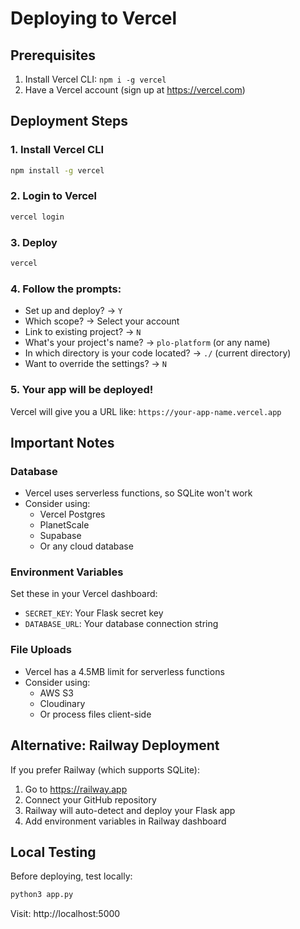 # Deploying to Vercel

## Prerequisites
1. Install Vercel CLI: `npm i -g vercel`
2. Have a Vercel account (sign up at https://vercel.com)

## Deployment Steps

### 1. Install Vercel CLI
```bash
npm install -g vercel
```

### 2. Login to Vercel
```bash
vercel login
```

### 3. Deploy
```bash
vercel
```

### 4. Follow the prompts:
- Set up and deploy? → `Y`
- Which scope? → Select your account
- Link to existing project? → `N`
- What's your project's name? → `plo-platform` (or any name)
- In which directory is your code located? → `./` (current directory)
- Want to override the settings? → `N`

### 5. Your app will be deployed!
Vercel will give you a URL like: `https://your-app-name.vercel.app`

## Important Notes

### Database
- Vercel uses serverless functions, so SQLite won't work
- Consider using:
  - Vercel Postgres
  - PlanetScale
  - Supabase
  - Or any cloud database

### Environment Variables
Set these in your Vercel dashboard:
- `SECRET_KEY`: Your Flask secret key
- `DATABASE_URL`: Your database connection string

### File Uploads
- Vercel has a 4.5MB limit for serverless functions
- Consider using:
  - AWS S3
  - Cloudinary
  - Or process files client-side

## Alternative: Railway Deployment
If you prefer Railway (which supports SQLite):

1. Go to https://railway.app
2. Connect your GitHub repository
3. Railway will auto-detect and deploy your Flask app
4. Add environment variables in Railway dashboard

## Local Testing
Before deploying, test locally:
```bash
python3 app.py
```
Visit: http://localhost:5000 